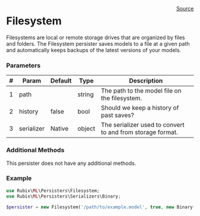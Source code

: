 <p><span style="float:right;"><a href="https://github.com/RubixML/RubixML/blob/master/src/Persisters/Filesystem.php">Source</a></span></p>

# Filesystem
Filesystems are local or remote storage drives that are organized by files and folders. The Filesystem persister saves models to a file at a given path and automatically keeps backups of the latest versions of your models.

### Parameters
| # | Param | Default | Type | Description |
|---|---|---|---|---|
| 1 | path | | string | The path to the model file on the filesystem. |
| 2 | history | false | bool | Should we keep a history of past saves? |
| 3 | serializer | Native | object | The serializer used to convert to and from storage format. |

### Additional Methods
This persister does not have any additional methods.

### Example
```php
use Rubix\ML\Persisters\Filesystem;
use Rubix\ML\Persisters\Serializers\Binary;

$persister = new Filesystem('/path/to/example.model', true, new Binary());
```